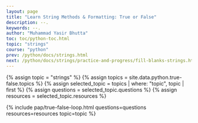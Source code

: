 ```yaml
---
layout: page
title: "Learn String Methods & Formatting: True or False"
description: --.
keywords: --.
author: "Muhammad Yasir Bhutta"
toc: toc/python-toc.html
topic: "strings"
course: "python"
prev: /python/docs/strings.html
next: /python/docs/strings/practice-and-progress/fill-blanks-strings.html
---
```


{% assign topic = "strings" %}
{% assign topics = site.data.python.true-false.topics %}
{% assign selected_topic = topics | where: "topic", topic | first %}
{% assign questions = selected_topic.questions %}
{% assign resources = selected_topic.resources %}

{% include pap/true-false-loop.html questions=questions resources=resources topic=topic %}